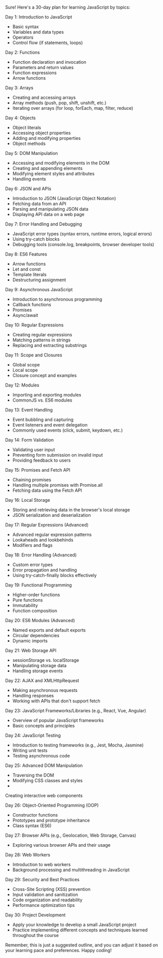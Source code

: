 Sure! Here's a 30-day plan for learning JavaScript by topics:

Day 1: Introduction to JavaScript
- Basic syntax
- Variables and data types
- Operators
- Control flow (if statements, loops)

Day 2: Functions
- Function declaration and invocation
- Parameters and return values
- Function expressions
- Arrow functions

Day 3: Arrays
- Creating and accessing arrays
- Array methods (push, pop, shift, unshift, etc.)
- Iterating over arrays (for loop, forEach, map, filter, reduce)

Day 4: Objects
- Object literals
- Accessing object properties
- Adding and modifying properties
- Object methods

Day 5: DOM Manipulation
- Accessing and modifying elements in the DOM
- Creating and appending elements
- Modifying element styles and attributes
- Handling events

Day 6: JSON and APIs
- Introduction to JSON (JavaScript Object Notation)
- Fetching data from an API
- Parsing and manipulating JSON data
- Displaying API data on a web page

Day 7: Error Handling and Debugging
- JavaScript error types (syntax errors, runtime errors, logical errors)
- Using try-catch blocks
- Debugging tools (console.log, breakpoints, browser developer tools)

Day 8: ES6 Features
- Arrow functions
- Let and const
- Template literals
- Destructuring assignment

Day 9: Asynchronous JavaScript
- Introduction to asynchronous programming
- Callback functions
- Promises
- Async/await

Day 10: Regular Expressions
- Creating regular expressions
- Matching patterns in strings
- Replacing and extracting substrings

Day 11: Scope and Closures
- Global scope
- Local scope
- Closure concept and examples

Day 12: Modules
- Importing and exporting modules
- CommonJS vs. ES6 modules

Day 13: Event Handling
- Event bubbling and capturing
- Event listeners and event delegation
- Commonly used events (click, submit, keydown, etc.)

Day 14: Form Validation
- Validating user input
- Preventing form submission on invalid input
- Providing feedback to users

Day 15: Promises and Fetch API
- Chaining promises
- Handling multiple promises with Promise.all
- Fetching data using the Fetch API

Day 16: Local Storage
- Storing and retrieving data in the browser's local storage
- JSON serialization and deserialization

Day 17: Regular Expressions (Advanced)
- Advanced regular expression patterns
- Lookaheads and lookbehinds
- Modifiers and flags

Day 18: Error Handling (Advanced)
- Custom error types
- Error propagation and handling
- Using try-catch-finally blocks effectively

Day 19: Functional Programming
- Higher-order functions
- Pure functions
- Immutability
- Function composition

Day 20: ES6 Modules (Advanced)
- Named exports and default exports
- Circular dependencies
- Dynamic imports

Day 21: Web Storage API
- sessionStorage vs. localStorage
- Manipulating storage data
- Handling storage events

Day 22: AJAX and XMLHttpRequest
- Making asynchronous requests
- Handling responses
- Working with APIs that don't support fetch

Day 23: JavaScript Frameworks/Libraries (e.g., React, Vue, Angular)
- Overview of popular JavaScript frameworks
- Basic concepts and principles

Day 24: JavaScript Testing
- Introduction to testing frameworks (e.g., Jest, Mocha, Jasmine)
- Writing unit tests
- Testing asynchronous code

Day 25: Advanced DOM Manipulation
- Traversing the DOM
- Modifying CSS classes and styles
-

 Creating interactive web components

Day 26: Object-Oriented Programming (OOP)
- Constructor functions
- Prototypes and prototype inheritance
- Class syntax (ES6)

Day 27: Browser APIs (e.g., Geolocation, Web Storage, Canvas)
- Exploring various browser APIs and their usage

Day 28: Web Workers
- Introduction to web workers
- Background processing and multithreading in JavaScript

Day 29: Security and Best Practices
- Cross-Site Scripting (XSS) prevention
- Input validation and sanitization
- Code organization and readability
- Performance optimization tips

Day 30: Project Development
- Apply your knowledge to develop a small JavaScript project
- Practice implementing different concepts and techniques learned throughout the course

Remember, this is just a suggested outline, and you can adjust it based on your learning pace and preferences. Happy coding!

